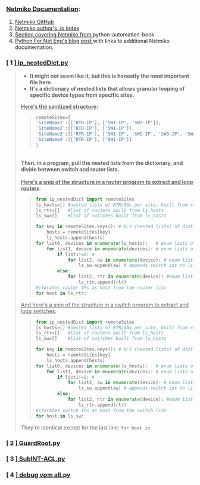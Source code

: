
### <b><ins>Netmiko Documentation</ins>:</b>
1. [ Netmiko GitHub ](https://github.com/ktbyers/netmiko)
2. [ Netmiko author's .io index ](https://ktbyers.github.io/netmiko/docs/netmiko/index.html)
3. [ Section covering Netmiko from ](https://python-automation-book.readthedocs.io/en/1.0/12_netmiko/01_netmiko.html) python-automation-book
4. [ Python For Net Eng's blog post ](https://pynet.twb-tech.com/blog/netmiko-python-library.html) with links to additional Netmiko documentation.

### [ 1 ][ ip_nestedDict.py ](https://github.com/plmcdowe/Cisco-and-Python/blob/60ce3fcb285e051494d1522b646fd5f53ba33fd0/ip_nestedDict.py)
> - <b>It might not seem like it, but this is honestly the most important file here.</b></br>
> - <b>It's a dictionary of nested lists that allows granular looping of specific device types from specific sites.</b></br>
>
> <b><ins>Here's the sanitized structure</ins>:</b>
>> ```python
>> remoteSites={
>> 'SiteName1':[['RTR-IP'], ['SW1-IP', 'SW2-IP']],
>> 'SiteName2':[['RTR-IP'], ['SW1-IP']],
>> 'SiteName3':[['RTR-IP'], ['SW1-IP', 'SW2-IP', 'SW3-IP', 'SW4-IP']],
>> 'SiteName4':[['RTR-IP'], ['SW1-IP']]
>> }
>> ```
> </br><b>Then, in a program, pull the nested lists from the dictionary, and divide between switch and router lists.</b></br>     
> <b><ins>Here's a snip of the structure in a router program to extract and loop routers</b></ins>:
>> ```python
>> from ip_nestedDict import remoteSites
>> ls_hosts=[] #nested lists of RTR/SWs per site, built from remoteSites dictionary
>> ls_rtr=[]   #list of routers built from ls_hosts
>> ls_sw=[]    #list of switches built from ls_hosts
>>
>> for key in remoteSites.keys(): # K:V (nested lists) of dictionary- 'SiteName3':[['RTR-IP'], ['SW1-IP', 'SW2-IP', 'SW3-IP', 'SW4-IP']],
>>     hosts = remoteSites[key]
>>     ls_hosts.append(hosts)
>> for list0, devices in enumerate(ls_hosts):   # enum lists of sites-            [['RTR-IP'], ['SW1-IP', 'SW2-IP', 'SW3-IP', 'SW4-IP']],
>>     for list1, device in enumerate(devices): # enum lists of devices per site-  ['RTR-IP'], ['SW1-IP', 'SW2-IP', 'SW3-IP', 'SW4-IP']
>>         if list1!=0: #                                                                      ['SW1-IP', 'SW2-IP', 'SW3-IP', 'SW4-IP']
>>             for list2, sw in enumerate(device): # enum lists of switches, index is not 0
>>                 ls_sw.append(sw) # appends switch ips to list ls_sw
>>         else:
>>             for list2, rtr in enumerate(device): #enum lists of routers, index 0 per site
>>                 ls_rtr.append(rtr)
>> #iterates router IPs as host from the router list
>> for host in ls_rtr:
>> ```
> <ins>And here's a snip of the structure in a switch program to extract and loop switches</ins>:
>> ```python
>> from ip_nestedDict import remoteSites
>> ls_hosts=[] #nested lists of RTR/SWs per site, built from remoteSites dictionary
>> ls_rtr=[]   #list of routers built from ls_hosts
>> ls_sw=[]    #list of switches built from ls_hosts
>>
>> for key in remoteSites.keys(): # K:V (nested lists) of dictionary- 'SiteName3':[['RTR-IP'], ['SW1-IP', 'SW2-IP', 'SW3-IP', 'SW4-IP']],
>>     hosts = remoteSites[key]
>>     ls_hosts.append(hosts)
>> for list0, devices in enumerate(ls_hosts):   # enum lists of sites-            [['RTR-IP'], ['SW1-IP', 'SW2-IP', 'SW3-IP', 'SW4-IP']],
>>     for list1, device in enumerate(devices): # enum lists of devices per site-  ['RTR-IP'], ['SW1-IP', 'SW2-IP', 'SW3-IP', 'SW4-IP']
>>         if list1!=0: #                                                                      ['SW1-IP', 'SW2-IP', 'SW3-IP', 'SW4-IP']
>>             for list2, sw in enumerate(device): # enum lists of switches, index is not 0
>>                 ls_sw.append(sw) # appends switch ips to list ls_sw
>>         else:
>>             for list2, rtr in enumerate(device): #enum lists of routers, index 0 per site
>>                 ls_rtr.append(rtr)
>> #iterates switch IPs as host from the switch list
>> for host in ls_sw:
>> ```
>
> They're identical except for the last line: `for host in` 
> 
### [ 2 ][ GuardRoot.py ](https://github.com/plmcdowe/Cisco-and-Python/blob/60ce3fcb285e051494d1522b646fd5f53ba33fd0/CISC-L2-000090_GuardRoot.py)
### [ 3 ][ SubINT-ACL.py ](https://github.com/plmcdowe/Cisco-and-Python/blob/60ce3fcb285e051494d1522b646fd5f53ba33fd0/CISC-RT-000130_SubINT-ACL.py)
### [ 4 ][ debug vpm all.py ](https://github.com/plmcdowe/Cisco-and-Python/blob/60ce3fcb285e051494d1522b646fd5f53ba33fd0/debug_vpm_all.py)
